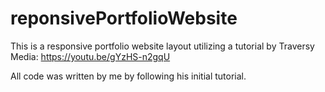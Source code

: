 # reponsivePortfolioWebsite

This is a responsive portfolio website layout utilizing a tutorial by Traversy Media: https://youtu.be/gYzHS-n2gqU

All code was written by me by following his initial tutorial.
